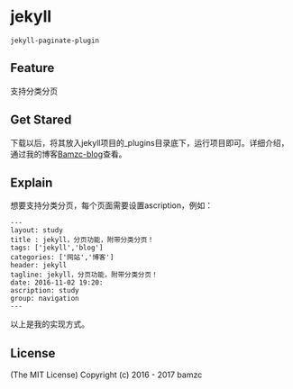 # jekyll

	jekyll-paginate-plugin

## Feature
支持分类分页
 
## Get Stared

 下载以后，将其放入jekyll项目的_plugins目录底下，运行项目即可。详细介绍，通过我的博客[Bamzc-blog](http://www.bamzc.top/2016/11/03/jekyll-paginate)查看。
	
## Explain

想要支持分类分页，每个页面需要设置ascription，例如：
```
---
layout: study
title : jekyll，分页功能，附带分类分页！
tags: ['jekyll','blog']
categories: ['网站','博客']
header: jekyll
tagline: jekyll，分页功能，附带分类分页！
date: 2016-11-02 19:20:
ascription: study
group: navigation
---
```
以上是我的实现方式。
  
## License
(The MIT License) Copyright (c) 2016 - 2017 bamzc

